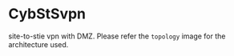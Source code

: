 # CybStSvpn
site-to-stie vpn with DMZ. Please refer the `topology` image for the architecture used.
